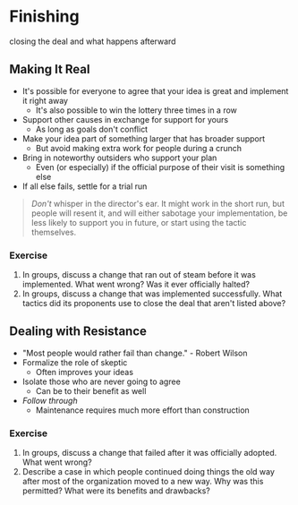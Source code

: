 # Finishing

<p class="tagline" markdown="1">closing the deal and what happens afterward</p>

## Making It Real

-   It's possible for everyone to agree that your idea is great and implement it right away
    -   It's also possible to win the lottery three times in a row
-   Support other causes in exchange for support for yours
    -   As long as goals don't conflict
-   Make your idea part of something larger that has broader support
    -   But avoid making extra work for people during a crunch
-   Bring in noteworthy outsiders who support your plan
    -   Even (or especially) if the official purpose of their visit is something else
-   If all else fails, settle for a trial run

> *Don't* whisper in the director's ear.
> It might work in the short run,
> but people will resent it,
> and will either sabotage your implementation,
> be less likely to support you in future,
> or start using the tactic themselves.

<div class="exercise" markdown="1">

### Exercise

1.  In groups, discuss a change that ran out of steam before it was implemented.
    What went wrong?
    Was it ever officially halted?
1.  In groups, discuss a change that was implemented successfully.
    What tactics did its proponents use to close the deal that aren't listed above?

</div>

## Dealing with Resistance

-   "Most people would rather fail than change." - Robert Wilson
-   Formalize the role of skeptic
    -   Often improves your ideas
-   Isolate those who are never going to agree
    -   Can be to their benefit as well
-   *Follow through*
    -   Maintenance requires much more effort than construction

<div class="exercise" markdown="1">

### Exercise

1.  In groups, discuss a change that failed after it was officially adopted.
    What went wrong?
1.  Describe a case in which people continued doing things the old way
    after most of the organization moved to a new way.
    Why was this permitted?
    What were its benefits and drawbacks?

</div>
